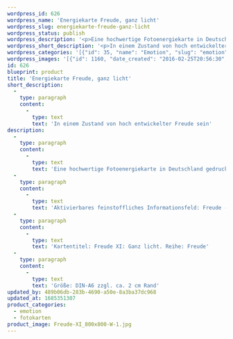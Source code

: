 ```yaml
---
wordpress_id: 626
wordpress_name: 'Energiekarte Freude, ganz licht'
wordpress_slug: energiekarte-freude-ganz-licht
wordpress_status: publish
wordpress_description: '<p>Eine hochwertige Fotoenergiekarte in Deutschland gedruckt und in Handarbeit laminiert.  Sie ist in Postkartengröße (DIN-A6) gut zu transportieren und kann auch auf den Körper aufgelegt werden.</p><p>Aktivierbares feinstoffliches Informationsfeld: Freude - Lichte Emotionalität - Helligkeit - Frieden - Klarheit: In einem Zustand von weit entwickelter Freude sein. Freude ist hier im Sinne einer höheren Bewusstseinshaltung  gemeint, die auf Klarheit auf geistiger, emotionaler und spirituell-multidimensionaler Ebene des Menschen basiert.</p><p>Kartentitel: Freude XI: Ganz licht. Reihe: Freude</p><p>Größe: DIN-A6 zzgl. ca. 2 cm Rand<br />Andere Formate sind individuell für Sie innerhalb weniger Tage herstellbar. Bitte kontaktieren Sie uns hierfür unter <a href="mailto:info@elvedenverlag.de">info@elvedenverlag.de</a>.</p><p><a href="https://my.feenbaum.de/anwendung-energiebilder-foto-laminiert/">Anwendungshinweise</a>      <a href="https://my.feenbaum.de/produktinformationen-fotokarten/">Produktinformationen</a></p>'
wordpress_short_description: '<p>In einem Zustand von hoch entwickelter Freude sein</p>'
wordpress_categories: '[{"id": 35, "name": "Emotion", "slug": "emotion"}, {"id": 23, "name": "Fotokarten", "slug": "fotokarten"}]'
wordpress_images: '[{"id": 1160, "date_created": "2016-02-25T20:56:30", "date_created_gmt": "2016-02-25T18:56:30", "date_modified": "2016-02-25T20:56:30", "date_modified_gmt": "2016-02-25T18:56:30", "src": "https://my.feenbaum.de/wp-content/uploads/2016/02/Freude-XI_800x800-W-1.jpg", "name": "Freude-XI_800x800-W", "alt": ""}]'
id: 626
blueprint: product
title: 'Energiekarte Freude, ganz licht'
short_description:
  -
    type: paragraph
    content:
      -
        type: text
        text: 'In einem Zustand von hoch entwickelter Freude sein'
description:
  -
    type: paragraph
    content:
      -
        type: text
        text: 'Eine hochwertige Fotoenergiekarte in Deutschland gedruckt und in Handarbeit laminiert.  Sie ist in Postkartengröße (DIN-A6) gut zu transportieren und kann auch auf den Körper aufgelegt werden.'
  -
    type: paragraph
    content:
      -
        type: text
        text: 'Aktivierbares feinstoffliches Informationsfeld: Freude - Lichte Emotionalität - Helligkeit - Frieden - Klarheit: In einem Zustand von weit entwickelter Freude sein. Freude ist hier im Sinne einer höheren Bewusstseinshaltung  gemeint, die auf Klarheit auf geistiger, emotionaler und spirituell-multidimensionaler Ebene des Menschen basiert.'
  -
    type: paragraph
    content:
      -
        type: text
        text: 'Kartentitel: Freude XI: Ganz licht. Reihe: Freude'
  -
    type: paragraph
    content:
      -
        type: text
        text: 'Größe: DIN-A6 zzgl. ca. 2 cm Rand'
updated_by: 489b06db-283b-4690-a50e-8a3ba37dc968
updated_at: 1685351307
product_categories:
  - emotion
  - fotokarten
product_image: Freude-XI_800x800-W-1.jpg
---
```

